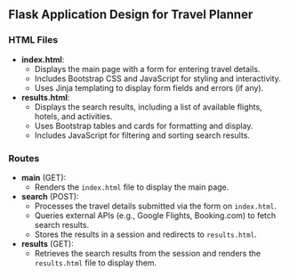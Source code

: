 ## Flask Application Design for Travel Planner

### HTML Files
- **index.html**:
  - Displays the main page with a form for entering travel details.
  - Includes Bootstrap CSS and JavaScript for styling and interactivity.
  - Uses Jinja templating to display form fields and errors (if any).
- **results.html**:
  - Displays the search results, including a list of available flights, hotels, and activities.
  - Uses Bootstrap tables and cards for formatting and display.
  - Includes JavaScript for filtering and sorting search results.

### Routes
- **main** (GET):
  - Renders the `index.html` file to display the main page.
- **search** (POST):
  - Processes the travel details submitted via the form on `index.html`.
  - Queries external APIs (e.g., Google Flights, Booking.com) to fetch search results.
  - Stores the results in a session and redirects to `results.html`.
- **results** (GET):
  - Retrieves the search results from the session and renders the `results.html` file to display them.